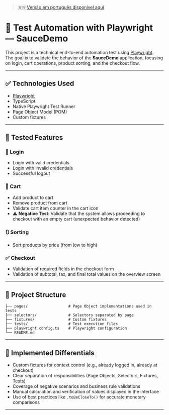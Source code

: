> 🇧🇷 [Versão em português disponível aqui](README.md)

# 🧪 Test Automation with Playwright — SauceDemo

This project is a technical end-to-end automation test using [Playwright](https://playwright.dev/).  
The goal is to validate the behavior of the **SauceDemo** application, focusing on login, cart operations, product sorting, and the checkout flow.

---

## ✅ Technologies Used

- [Playwright](https://playwright.dev/)
- TypeScript
- Native Playwright Test Runner
- Page Object Model (POM)
- Custom fixtures

---

## 🧠 Tested Features

### 🔐 Login
- Login with valid credentials
- Login with invalid credentials
- Successful logout

### 🛒 Cart
- Add product to cart
- Remove product from cart
- Validate cart item counter in the cart icon
- ⚠️ **Negative Test**: Validate that the system allows proceeding to checkout with an empty cart (unexpected behavior detected)

### 🔃 Sorting
- Sort products by price (from low to high)

### ✅ Checkout
- Validation of required fields in the checkout form
- Validation of subtotal, tax, and final total values on the overview screen

---

## 📁 Project Structure

```
├── pages/                  # Page Object implementations used in tests
├── selectors/              # Selectors separated by page
├── fixtures/               # Custom fixtures
├── tests/                  # Test execution files
├── playwright.config.ts    # Playwright configuration
└── README.md
```

---

## 🧩 Implemented Differentials

- Custom fixtures for context control (e.g., already logged in, already at checkout)
- Clear separation of responsibilities (Page Objects, Selectors, Fixtures, Tests)
- Coverage of negative scenarios and business rule validations
- Manual calculation and verification of values displayed in the interface
- Use of best practices like `.toBeCloseTo()` for accurate monetary comparisons

---
